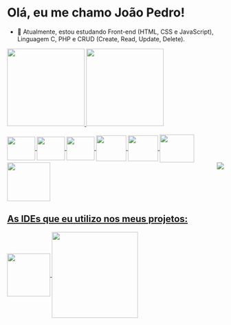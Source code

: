 # Olá, eu me chamo João Pedro! 

- 🌱 Atualmente, estou estudando Front-end (HTML, CSS e JavaScript), Linguagem C, PHP e CRUD (Create, Read, Update, Delete).

<div>
  <a href="https://github.com/JPedro759">
  <img height="180em" src="https://github-readme-stats.vercel.app/api?username=JPedro759&show_icons=true&theme=tokyonight&include_all_commits=true&count_private=true">
  <img height="180em" src="https://github-readme-stats.vercel.app/api/top-langs/?username=JPedro759&layout=compact&langs_count=16&theme=dark">
</div>
<br>
<div>
 <img align="center" height="55" width="65" src = "https://cdn.jsdelivr.net/gh/devicons/devicon/icons/html5/html5-plain-wordmark.svg" />
 <img align="center" height="55" width="65" src="https://cdn.jsdelivr.net/gh/devicons/devicon/icons/css3/css3-plain-wordmark.svg" />
 <img align="center" height="55" width="65" src="https://cdn.jsdelivr.net/gh/devicons/devicon/icons/javascript/javascript-plain.svg" />
 <img align="center" height="60" width="70" src="https://cdn.jsdelivr.net/gh/devicons/devicon/icons/c/c-line.svg" />
 <img align="center" height="60" width="70" src="https://cdn.jsdelivr.net/gh/devicons/devicon/icons/csharp/csharp-line.svg" />
 <img align="center" height="65" width="80" src="https://cdn.jsdelivr.net/gh/devicons/devicon/icons/php/php-plain.svg" />
 <img align="center" height="90" width="100" src="https://cdn.jsdelivr.net/gh/devicons/devicon/icons/mysql/mysql-original-wordmark.svg" />
 <img align="right" src="https://i.gifer.com/JLlQ.gif"/>
</div>

## As IDEs que eu utilizo nos meus projetos:
<div>
  <img align="center" height="100" width="100" src="https://cdn.jsdelivr.net/gh/devicons/devicon/icons/vscode/vscode-original-wordmark.svg" />
  <img align="center" height="200" width="200" src="https://cdn.jsdelivr.net/gh/devicons/devicon/icons/visualstudio/visualstudio-plain-wordmark.svg" />
</div>
